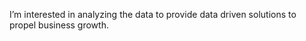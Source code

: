 
I’m interested in analyzing the data to provide data driven solutions to propel business growth. 


<!---
nishant-attri/nishant-attri is a ✨ special ✨ repository because its `README.md` (this file) appears on your GitHub profile.
You can click the Preview link to take a look at your changes.
--->
